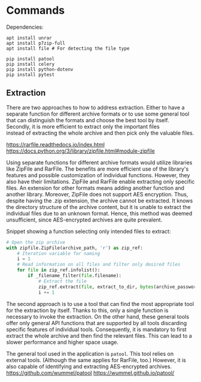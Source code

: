 # Commands

Dependencies:

```shell
apt install unrar
apt install p7zip-full
apt install file # For detecting the file type
```

```shell
pip install patool
pip install celery
pip install python-dotenv
pip install pytest
```

## Extraction

There are two approaches to how to address extraction.
Either to have a separate function for different archive formats
or to use some general tool that can distinguish the formats and choose the best tool by itself.
Secondly, it is more efficient to extract only the important files  
instead of extracting the whole archive and then pick only the valuable files.

https://rarfile.readthedocs.io/index.html
https://docs.python.org/3/library/zipfile.html#module-zipfile

Using separate functions for different archive formats would utilize libraries like ZipFile and RarFile.
The benefits are more efficient use of the library's features and possible customization of individual functions.
However, they also have their limitations.
ZipFile and RarFile enable extracting only specific files.
An extension for other formats means adding another function and another library.
Moreover, ZipFile does not support AES encryption.
Thus, despite having the .zip extension, the archive cannot be extracted.
It knows the directory structure of the archive content, but it is unable to extract the individual files due to an unknown format.
Hence, this method was deemed unsufficient, since AES-encrypted archives are quite prevalent. 

Snippet showing a function selecting only intended files to extract:
```python
# Open the zip archive
with zipfile.ZipFile(archive_path, 'r') as zip_ref:
    # Iteration variable for naming
    i = 1
    # Read information on all files and filter only desired files
    for file in zip_ref.infolist():
        if _filename_filter(file.filename):
            # Extract the file
            zip_ref.extract(file, extract_to_dir, bytes(archive_password, 'utf-8') if archive_password else None)
            i += 1
```

The second approach is to use a tool that can find the most appropriate tool for the extraction by itself.
Thanks to this, only a single function is necessary to invoke the extraction.
On the other hand, these general tools offer only general API functions that are supported by all tools discarding specific features of individual tools.
Consequently, it is mandatory to first extract the whole archive and then find the relevant files.
This can lead to a slower performance and higher space usage.

The general tool used in the application is `patool`.
This tool relies on external tools.
(Although the same applies for RarFile, too.)
However, it is also capable of identifying and extracting AES-encrypted archives.
https://github.com/wummel/patool
https://wummel.github.io/patool/

